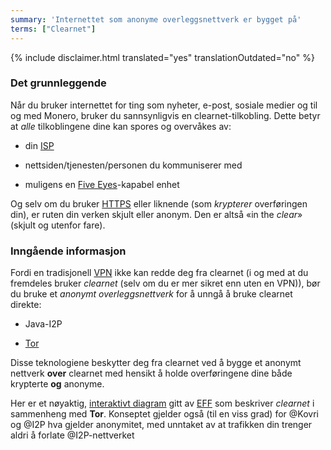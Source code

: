 ```yaml
---
summary: 'Internettet som anonyme overleggsnettverk er bygget på'
terms: ["Clearnet"]
---
```


{% include disclaimer.html translated="yes" translationOutdated="no" %}

### Det grunnleggende

Når du bruker internettet for ting som nyheter, e-post, sosiale medier og
til og med Monero, bruker du sannsynligvis en clearnet-tilkobling. Dette
betyr at *alle* tilkoblingene dine kan spores og overvåkes av:

- din [ISP](https://en.wikipedia.org/wiki/ISP)

- nettsiden/tjenesten/personen du kommuniserer med

- muligens en [Five Eyes](https://en.wikipedia.org/wiki/5_Eyes)-kapabel
  enhet

Og selv om du bruker [HTTPS](https://en.wikipedia.org/wiki/HTTPS) eller
liknende (som *krypterer* overføringen din), er ruten din verken skjult
eller anonym. Den er altså «in the *clear*» (skjult og utenfor fare).

### Inngående informasjon

Fordi en tradisjonell [VPN](https://en.wikipedia.org/wiki/VPN) ikke kan
redde deg fra clearnet (i og med at du fremdeles bruker *clearnet* (selv om
du er mer sikret enn uten en VPN)), bør du bruke et *anonymt
overleggsnettverk* for å unngå å bruke clearnet direkte:

- Java-I2P

- [Tor](https://torproject.org/)

Disse teknologiene beskytter deg fra clearnet ved å bygge et anonymt
nettverk **over** clearnet med hensikt å holde overføringene dine både
krypterte **og** anonyme.

Her er et nøyaktig, [interaktivt
diagram](https://www.eff.org/pages/tor-and-https) gitt av
[EFF](https://www.eff.org/) som beskriver *clearnet* i sammenheng med
**Tor**. Konseptet gjelder også (til en viss grad) for @Kovri og @I2P hva
gjelder anonymitet, med unntaket av at trafikken din trenger aldri å forlate
@I2P-nettverket
